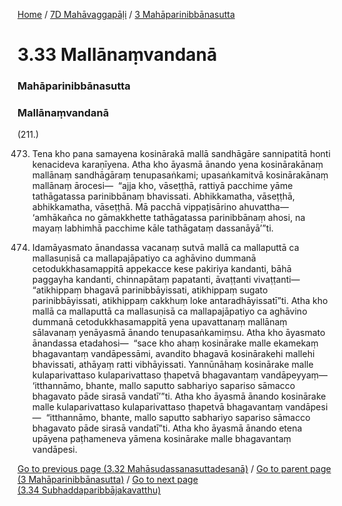 
[Home](/) / [7D Mahāvaggapāḷi](/tipitaka/7D.md) / [3 Mahāparinibbānasutta](/tipitaka/7D/3.md)

# 3.33 Mallānaṃvandanā

### Mahāparinibbānasutta

### Mallānaṃvandanā

(211.)

473. Tena kho pana samayena kosinārakā mallā sandhāgāre sannipatitā honti kenacideva karaṇīyena. Atha kho āyasmā ānando yena kosinārakānaṃ mallānaṃ sandhāgāraṃ tenupasaṅkami; upasaṅkamitvā kosinārakānaṃ mallānaṃ ārocesi—  “ajja kho, vāseṭṭhā, rattiyā pacchime yāme tathāgatassa parinibbānaṃ bhavissati. Abhikkamatha, vāseṭṭhā, abhikkamatha, vāseṭṭhā. Mā pacchā vippaṭisārino ahuvattha—  ‘amhākañca no gāmakkhette tathāgatassa parinibbānaṃ ahosi, na mayaṃ labhimhā pacchime kāle tathāgataṃ dassanāyā’”ti.

474. Idamāyasmato ānandassa vacanaṃ sutvā mallā ca mallaputtā ca mallasuṇisā ca mallapajāpatiyo ca aghāvino dummanā cetodukkhasamappitā appekacce kese pakiriya kandanti, bāhā paggayha kandanti, chinnapātaṃ papatanti, āvaṭṭanti vivaṭṭanti—  “atikhippaṃ bhagavā parinibbāyissati, atikhippaṃ sugato parinibbāyissati, atikhippaṃ cakkhuṃ loke antaradhāyissatī”ti. Atha kho mallā ca mallaputtā ca mallasuṇisā ca mallapajāpatiyo ca aghāvino dummanā cetodukkhasamappitā yena upavattanaṃ mallānaṃ sālavanaṃ yenāyasmā ānando tenupasaṅkamiṃsu. Atha kho āyasmato ānandassa etadahosi—  “sace kho ahaṃ kosinārake malle ekamekaṃ bhagavantaṃ vandāpessāmi, avandito bhagavā kosinārakehi mallehi bhavissati, athāyaṃ ratti vibhāyissati. Yannūnāhaṃ kosinārake malle kulaparivattaso kulaparivattaso ṭhapetvā bhagavantaṃ vandāpeyyaṃ—  ‘itthannāmo, bhante, mallo saputto sabhariyo sapariso sāmacco bhagavato pāde sirasā vandatī’”ti. Atha kho āyasmā ānando kosinārake malle kulaparivattaso kulaparivattaso ṭhapetvā bhagavantaṃ vandāpesi—  “itthannāmo, bhante, mallo saputto sabhariyo sapariso sāmacco bhagavato pāde sirasā vandatī”ti. Atha kho āyasmā ānando etena upāyena paṭhameneva yāmena kosinārake malle bhagavantaṃ vandāpesi.

[Go to previous page (3.32 Mahāsudassanasuttadesanā)](/tipitaka/7D/3/3.32.md) / [Go to parent page (3 Mahāparinibbānasutta)](/tipitaka/7D/3.md) / [Go to next page (3.34 Subhaddaparibbājakavatthu)](/tipitaka/7D/3/3.34.md)



